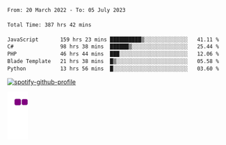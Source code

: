<!--START_SECTION:waka-->

```txt
From: 20 March 2022 - To: 05 July 2023

Total Time: 387 hrs 42 mins

JavaScript       159 hrs 23 mins ██████████▒░░░░░░░░░░░░░░   41.11 %
C#               98 hrs 38 mins  ██████▒░░░░░░░░░░░░░░░░░░   25.44 %
PHP              46 hrs 44 mins  ███░░░░░░░░░░░░░░░░░░░░░░   12.06 %
Blade Template   21 hrs 38 mins  █▒░░░░░░░░░░░░░░░░░░░░░░░   05.58 %
Python           13 hrs 56 mins  █░░░░░░░░░░░░░░░░░░░░░░░░   03.60 %
```

<!--END_SECTION:waka-->
[![spotify-github-profile](https://spotify-github-profile.vercel.app/api/view?uid=c00zprrvy9xiloa9qnco3hmng&cover_image=true&theme=novatorem&show_offline=false&background_color=121212&bar_color=53b14f&bar_color_cover=false)](https://spotify-github-profile.vercel.app/api/view?uid=c00zprrvy9xiloa9qnco3hmng&redirect=true)

![snake gif](https://github.com/hoanghip108/hoanghip108/blob/output/github-contribution-grid-snake.gif)

